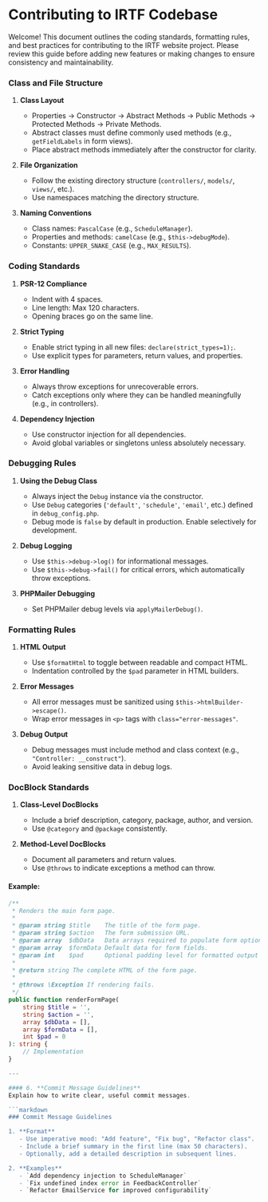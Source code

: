 # Contributing to IRTF Codebase

Welcome! This document outlines the coding standards, formatting rules, and best practices for contributing to the IRTF website project. Please review this guide before adding new features or making changes to ensure consistency and maintainability.

### Class and File Structure

1. **Class Layout**
   - Properties → Constructor → Abstract Methods → Public Methods → Protected Methods → Private Methods.
   - Abstract classes must define commonly used methods (e.g., `getFieldLabels` in form views).
   - Place abstract methods immediately after the constructor for clarity.

2. **File Organization**
   - Follow the existing directory structure (`controllers/`, `models/`, `views/`, etc.).
   - Use namespaces matching the directory structure.

3. **Naming Conventions**
   - Class names: `PascalCase` (e.g., `ScheduleManager`).
   - Properties and methods: `camelCase` (e.g., `$this->debugMode`).
   - Constants: `UPPER_SNAKE_CASE` (e.g., `MAX_RESULTS`).

### Coding Standards

1. **PSR-12 Compliance**
   - Indent with 4 spaces.
   - Line length: Max 120 characters.
   - Opening braces go on the same line.

2. **Strict Typing**
   - Enable strict typing in all new files: `declare(strict_types=1);`.
   - Use explicit types for parameters, return values, and properties.

3. **Error Handling**
   - Always throw exceptions for unrecoverable errors.
   - Catch exceptions only where they can be handled meaningfully (e.g., in controllers).

4. **Dependency Injection**
   - Use constructor injection for all dependencies.
   - Avoid global variables or singletons unless absolutely necessary.

### Debugging Rules

1. **Using the Debug Class**
   - Always inject the `Debug` instance via the constructor.
   - Use `Debug` categories (`'default'`, `'schedule'`, `'email'`, etc.) defined in `debug_config.php`.
   - Debug mode is `false` by default in production. Enable selectively for development.

2. **Debug Logging**
   - Use `$this->debug->log()` for informational messages.
   - Use `$this->debug->fail()` for critical errors, which automatically throw exceptions.

3. **PHPMailer Debugging**
   - Set PHPMailer debug levels via `applyMailerDebug()`.

### Formatting Rules

1. **HTML Output**
   - Use `$formatHtml` to toggle between readable and compact HTML.
   - Indentation controlled by the `$pad` parameter in HTML builders.

2. **Error Messages**
   - All error messages must be sanitized using `$this->htmlBuilder->escape()`.
   - Wrap error messages in `<p>` tags with `class="error-messages"`.

3. **Debug Output**
   - Debug messages must include method and class context (e.g., `"Controller: __construct"`).
   - Avoid leaking sensitive data in debug logs.

### DocBlock Standards

1. **Class-Level DocBlocks**
   - Include a brief description, category, package, author, and version.
   - Use `@category` and `@package` consistently.

2. **Method-Level DocBlocks**
   - Document all parameters and return values.
   - Use `@throws` to indicate exceptions a method can throw.

#### Example:
```php
/**
 * Renders the main form page.
 *
 * @param string $title    The title of the form page.
 * @param string $action   The form submission URL.
 * @param array  $dbData   Data arrays required to populate form options.
 * @param array  $formData Default data for form fields.
 * @param int    $pad      Optional padding level for formatted output (default: 0).
 *
 * @return string The complete HTML of the form page.
 *
 * @throws \Exception If rendering fails.
 */
public function renderFormPage(
    string $title = '',
    string $action = '',
    array $dbData = [],
    array $formData = [],
    int $pad = 0
): string {
    // Implementation
}

---

#### 6. **Commit Message Guidelines**
Explain how to write clear, useful commit messages.

```markdown
### Commit Message Guidelines

1. **Format**
   - Use imperative mood: "Add feature", "Fix bug", "Refactor class".
   - Include a brief summary in the first line (max 50 characters).
   - Optionally, add a detailed description in subsequent lines.

2. **Examples**
   - `Add dependency injection to ScheduleManager`
   - `Fix undefined index error in FeedbackController`
   - `Refactor EmailService for improved configurability`








